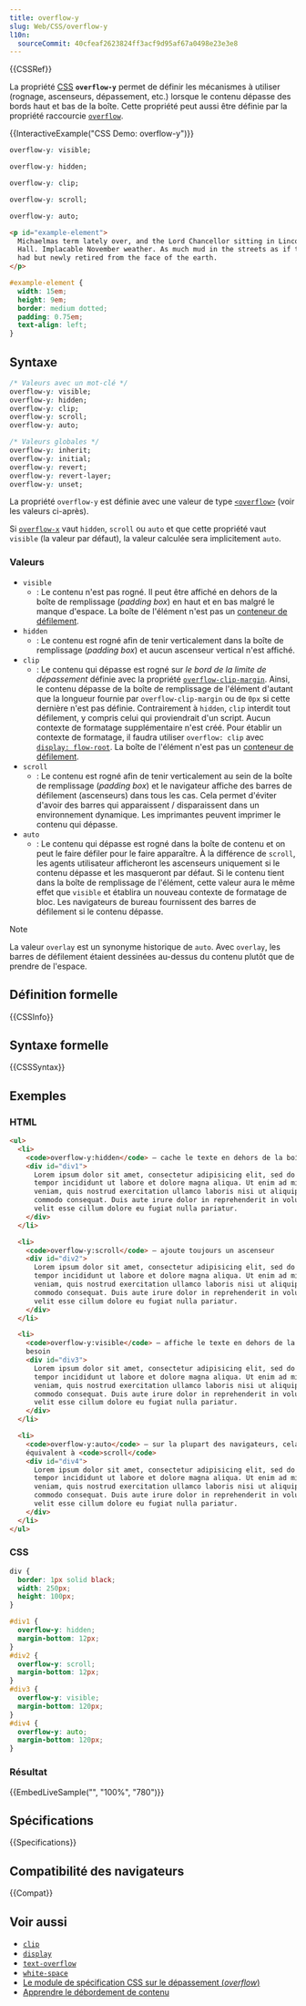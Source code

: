 ```yaml
---
title: overflow-y
slug: Web/CSS/overflow-y
l10n:
  sourceCommit: 40cfeaf2623824ff3acf9d95af67a0498e23e3e8
---
```


{{CSSRef}}

La propriété [CSS](/fr/docs/Web/CSS) **`overflow-y`** permet de définir les mécanismes à utiliser (rognage, ascenseurs, dépassement, etc.) lorsque le contenu dépasse des bords haut et bas de la boîte. Cette propriété peut aussi être définie par la propriété raccourcie [`overflow`](/fr/docs/Web/CSS/overflow).

{{InteractiveExample("CSS Demo: overflow-y")}}

```css interactive-example-choice
overflow-y: visible;
```

```css interactive-example-choice
overflow-y: hidden;
```

```css interactive-example-choice
overflow-y: clip;
```

```css interactive-example-choice
overflow-y: scroll;
```

```css interactive-example-choice
overflow-y: auto;
```

```html interactive-example
<p id="example-element">
  Michaelmas term lately over, and the Lord Chancellor sitting in Lincoln's Inn
  Hall. Implacable November weather. As much mud in the streets as if the waters
  had but newly retired from the face of the earth.
</p>
```

```css interactive-example
#example-element {
  width: 15em;
  height: 9em;
  border: medium dotted;
  padding: 0.75em;
  text-align: left;
}
```

## Syntaxe

```css
/* Valeurs avec un mot-clé */
overflow-y: visible;
overflow-y: hidden;
overflow-y: clip;
overflow-y: scroll;
overflow-y: auto;

/* Valeurs globales */
overflow-y: inherit;
overflow-y: initial;
overflow-y: revert;
overflow-y: revert-layer;
overflow-y: unset;
```

La propriété `overflow-y` est définie avec une valeur de type [`<overflow>`](/fr/docs/Web/CSS/overflow_value) (voir les valeurs ci-après).

Si [`overflow-x`](/fr/docs/Web/CSS/overflow-y) vaut `hidden`, `scroll` ou `auto` et que cette propriété vaut `visible` (la valeur par défaut), la valeur calculée sera implicitement `auto`.

### Valeurs

- `visible`
  - : Le contenu n'est pas rogné. Il peut être affiché en dehors de la boîte de remplissage (<i lang="en">padding box</i>) en haut et en bas malgré le manque d'espace. La boîte de l'élément n'est pas un [conteneur de défilement](/fr/docs/Glossary/Scroll_container).
- `hidden`
  - : Le contenu est rogné afin de tenir verticalement dans la boîte de remplissage (<i lang="en">padding box</i>) et aucun ascenseur vertical n'est affiché.
- `clip`
  - : Le contenu qui dépasse est rogné sur _le bord de la limite de dépassement_ définie avec la propriété [`overflow-clip-margin`](/fr/docs/Web/CSS/overflow-clip-margin). Ainsi, le contenu dépasse de la boîte de remplissage de l'élément d'autant que la longueur fournie par `overflow-clip-margin` ou de `0px` si cette dernière n'est pas définie. Contrairement à `hidden`, `clip` interdit tout défilement, y compris celui qui proviendrait d'un script. Aucun contexte de formatage supplémentaire n'est créé. Pour établir un contexte de formatage, il faudra utiliser `overflow: clip` avec [`display: flow-root`](/fr/docs/Web/CSS/display#flow-root). La boîte de l'élément n'est pas un [conteneur de défilement](/fr/docs/Glossary/Scroll_container).
- `scroll`
  - : Le contenu est rogné afin de tenir verticalement au sein de la boîte de remplissage (<i lang="en">padding box</i>) et le navigateur affiche des barres de défilement (ascenseurs) dans tous les cas. Cela permet d'éviter d'avoir des barres qui apparaissent / disparaissent dans un environnement dynamique. Les imprimantes peuvent imprimer le contenu qui dépasse.
- `auto`
  - : Le contenu qui dépasse est rogné dans la boîte de contenu et on peut le faire défiler pour le faire apparaître. À la différence de `scroll`, les agents utilisateur afficheront les ascenseurs uniquement si le contenu dépasse et les masqueront par défaut. Si le contenu tient dans la boîte de remplissage de l'élément, cette valeur aura le même effet que `visible` et établira un nouveau contexte de formatage de bloc. Les navigateurs de bureau fournissent des barres de défilement si le contenu dépasse.

> [!NOTE]
> La valeur `overlay` est un synonyme historique de `auto`. Avec `overlay`, les barres de défilement étaient dessinées au-dessus du contenu plutôt que de prendre de l'espace.

## Définition formelle

{{CSSInfo}}

## Syntaxe formelle

{{CSSSyntax}}

## Exemples

### HTML

```html
<ul>
  <li>
    <code>overflow-y:hidden</code> — cache le texte en dehors de la boîte
    <div id="div1">
      Lorem ipsum dolor sit amet, consectetur adipisicing elit, sed do eiusmod
      tempor incididunt ut labore et dolore magna aliqua. Ut enim ad minim
      veniam, quis nostrud exercitation ullamco laboris nisi ut aliquip ex ea
      commodo consequat. Duis aute irure dolor in reprehenderit in voluptate
      velit esse cillum dolore eu fugiat nulla pariatur.
    </div>
  </li>

  <li>
    <code>overflow-y:scroll</code> — ajoute toujours un ascenseur
    <div id="div2">
      Lorem ipsum dolor sit amet, consectetur adipisicing elit, sed do eiusmod
      tempor incididunt ut labore et dolore magna aliqua. Ut enim ad minim
      veniam, quis nostrud exercitation ullamco laboris nisi ut aliquip ex ea
      commodo consequat. Duis aute irure dolor in reprehenderit in voluptate
      velit esse cillum dolore eu fugiat nulla pariatur.
    </div>
  </li>

  <li>
    <code>overflow-y:visible</code> — affiche le texte en dehors de la boîte si
    besoin
    <div id="div3">
      Lorem ipsum dolor sit amet, consectetur adipisicing elit, sed do eiusmod
      tempor incididunt ut labore et dolore magna aliqua. Ut enim ad minim
      veniam, quis nostrud exercitation ullamco laboris nisi ut aliquip ex ea
      commodo consequat. Duis aute irure dolor in reprehenderit in voluptate
      velit esse cillum dolore eu fugiat nulla pariatur.
    </div>
  </li>

  <li>
    <code>overflow-y:auto</code> — sur la plupart des navigateurs, cela sera
    équivalent à <code>scroll</code>
    <div id="div4">
      Lorem ipsum dolor sit amet, consectetur adipisicing elit, sed do eiusmod
      tempor incididunt ut labore et dolore magna aliqua. Ut enim ad minim
      veniam, quis nostrud exercitation ullamco laboris nisi ut aliquip ex ea
      commodo consequat. Duis aute irure dolor in reprehenderit in voluptate
      velit esse cillum dolore eu fugiat nulla pariatur.
    </div>
  </li>
</ul>
```

### CSS

```css
div {
  border: 1px solid black;
  width: 250px;
  height: 100px;
}

#div1 {
  overflow-y: hidden;
  margin-bottom: 12px;
}
#div2 {
  overflow-y: scroll;
  margin-bottom: 12px;
}
#div3 {
  overflow-y: visible;
  margin-bottom: 120px;
}
#div4 {
  overflow-y: auto;
  margin-bottom: 120px;
}
```

### Résultat

{{EmbedLiveSample("", "100%", "780")}}

## Spécifications

{{Specifications}}

## Compatibilité des navigateurs

{{Compat}}

## Voir aussi

- [`clip`](/fr/docs/Web/CSS/clip)
- [`display`](/fr/docs/Web/CSS/display)
- [`text-overflow`](/fr/docs/Web/CSS/text-overflow)
- [`white-space`](/fr/docs/Web/CSS/white-space)
- [Le module de spécification CSS sur le dépassement (<i lang="en">overflow</i>)](/fr/docs/Web/CSS/CSS_overflow)
- [Apprendre le débordement de contenu](/fr/docs/Learn/CSS/Building_blocks/Overflowing_content)
